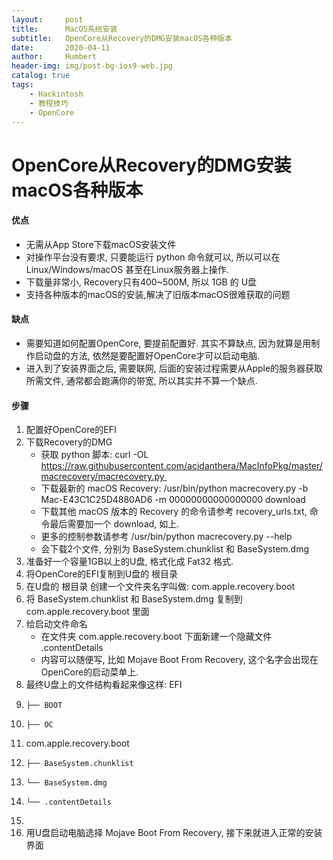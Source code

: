 ```yaml
---
layout:     post
title:      MacOS系统安装
subtitle:   OpenCore从Recovery的DMG安装macOS各种版本
date:       2020-04-11
author:     Humbert
header-img: img/post-bg-ios9-web.jpg
catalog: true
tags:
    - Hackintosh
    - 教程技巧
    - OpenCore
---
```



# OpenCore从Recovery的DMG安装macOS各种版本

#### 优点
* 无需从App Store下载macOS安装文件
* 对操作平台没有要求, 只要能运行 python 命令就可以, 所以可以在Linux/Windows/macOS 甚至在Linux服务器上操作.
* 下载量非常小, Recovery只有400~500M, 所以 1GB 的 U盘
* 支持各种版本的macOS的安装,解决了旧版本macOS很难获取的问题

#### 缺点
* 需要知道如何配置OpenCore, 要提前配置好. 其实不算缺点, 因为就算是用制作启动盘的方法, 依然是要配置好OpenCore才可以启动电脑.
* 进入到了安装界面之后, 需要联网, 后面的安装过程需要从Apple的服务器获取所需文件, 通常都会跑满你的带宽, 所以其实并不算一个缺点.

#### 步骤
1. 配置好OpenCore的EFI
2. 下载Recovery的DMG
    * 获取 python 脚本: curl -OL https://raw.githubusercontent.com/acidanthera/MacInfoPkg/master/macrecovery/macrecovery.py 
    * 下载最新的 macOS Recovery: /usr/bin/python macrecovery.py -b Mac-E43C1C25D4880AD6 -m 00000000000000000 download 
    * 下载其他 macOS 版本的 Recovery 的命令请参考 recovery_urls.txt, 命令最后需要加一个 download, 如上.
    * 更多的控制参数请参考 /usr/bin/python macrecovery.py --help
    * 会下载2个文件, 分别为 BaseSystem.chunklist 和 BaseSystem.dmg
3. 准备好一个容量1GB以上的U盘, 格式化成 Fat32 格式.
4. 将OpenCore的EFI复制到U盘的 根目录
5. 在U盘的 根目录 创建一个文件夹名字叫做: com.apple.recovery.boot
6. 将 BaseSystem.chunklist 和 BaseSystem.dmg 复制到 com.apple.recovery.boot 里面
7. 给启动文件命名
    * 在文件夹 com.apple.recovery.boot 下面新建一个隐藏文件 .contentDetails
    * 内容可以随便写, 比如 Mojave Boot From Recovery, 这个名字会出现在OpenCore的启动菜单上.
8. 最终U盘上的文件结构看起来像这样: EFI
9.     ├── BOOT
10.     ├── OC
11. com.apple.recovery.boot
12.     ├── BaseSystem.chunklist
13.     └── BaseSystem.dmg
14.     └── .contentDetails
15. 
16. 用U盘启动电脑选择 Mojave Boot From Recovery, 接下来就进入正常的安装界面


